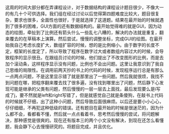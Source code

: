 这周的时间大部分都在弄课程设计，对于数据结构的课程设计题目很少，不像大一的有几十个可供选择。我们组在经过讨论以后觉得第四题难度比较大，题目很复杂，要求也很多，全面性也很好，于是就选择了这道题。结果在最开始的时候就遇到了很多的困难，GUI方面的还有数据结构的。最开始觉得难的就是GUI，因为动态的绘图，牵扯到了比例还有箭头什么一些乱七八糟的，解决的办法就是重复，翻来覆去的在草稿本上演算。然后尝试，慢慢的调整坐标，完成GUI的绘图。在最开始我自己考虑长度扩大，数组扩容的时候，想的是比例缩小。由于数字的长度不定，框架的长度定了，所以导致了程序在数字过大或者数组内容过大的时候，会导致程序的显示很丑。在跟组员讨论的时候，他们提出了不改变图形的比例，而是去加个滚动条，这样程序显示没有问题，比例也不会出问题。这里让我意识到了我自己思维的局限性。在调用前两天抄的书上的代码的时候，发现程序运行总是有那么一点两点问题，不是这里显示错了就是那里出了一些问题。然后我就很烦，我找不到问题在哪，把程序翻来覆去找了很多遍，没有找到哪里出了问题，然后静下心发现可能是继承的父类有问题，然后慢慢的一层一层去上面找，最后发现要么是i写成了j，要不然就是left和right写错了，但是就感觉自己就是条傻狗，在敲书上代码的时候就不仔细，出了这种小问题，然后导致后面很麻烦。以后还是要小小心心，仔仔细细，不再犯这种低级的错误。还有题目在最开始的时候是很迷茫的，因为什么都不会，看都看不懂，然后就一点点看着书，思考然后慢慢的尝试，将问题解决，那种感觉是很爽的。现在还有版本三的两个小文没有解决，到现在还怎么看懂题，我会静下心去慢慢研究的。将题目完成，并且优化。
